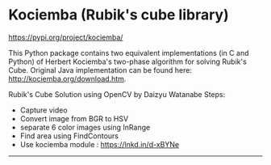 # Kociemba (Rubik's cube library)

https://pypi.org/project/kociemba/

This Python package contains two equivalent implementations (in C and
Python) of Herbert Kociemba's two-phase algorithm for solving Rubik's
Cube. Original Java implementation can be found here:
http://kociemba.org/download.htm.

Rubik's Cube Solution using OpenCV by Daizyu Watanabe
Steps:
- Capture video
- Convert image from BGR to HSV
- separate 6 color images using InRange
- Find area using FindContours
- Use kociemba module : https://lnkd.in/d-xBYNe

---
